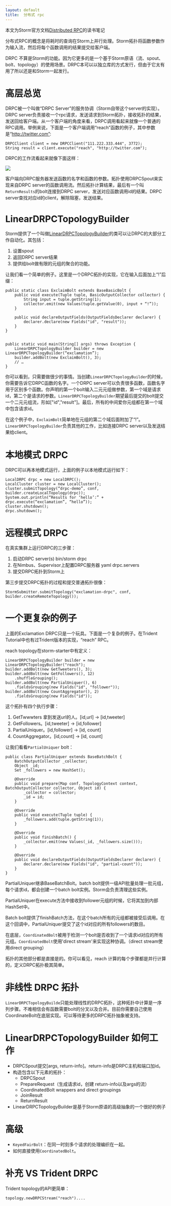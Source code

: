 ```yaml
---
layout: default
title:  分布式 rpc
---
```


本文为Storm官方文档[Distributed RPC](http://storm.incubator.apache.org/documentation/Distributed-RPC.html)的读书笔记

分布式RPC的概念是将耗时的查询在Storm上并行处理。Storm拓扑将函数参数作为输入流，然后将每个函数调用的结果提交给客户端。

DRPC 不算是Storm的功能。因为它更多的是一个基于Storm原语（流、spout、bolt、topology）的使用场景。DRPC本可以以独立库的方式发行，但由于它太有用了所以还是和Storm一起发行。

# 高层总览

DRPC被一个叫做“DRPC Server”的服务协调（Storm自带这个server的实现）。DRPC server负责接收一个rpc请求，发送请求到Storm拓扑，接收拓扑的结果，发送回给客户端。从一个客户端的角度来看，DRPC调用看起来就像一个普通的RPC调用。举例来说，下面是一个客户端调用“reach”函数的例子，其中参数是“http://twitter.com”:

    DRPCClient client = new DRPCClient("111.222.333.444", 3772); 
    String result = client.execute("reach", "http://twitter.com");

DRPC的工作流看起来就像下面这样：

![](http://storm.incubator.apache.org/documentation/images/drpc-workflow.png)

客户端向DRPC服务器发送函数的名字和函数的参数。拓扑使用DRPCSpout来实现来自DRPC server的函数调用流。然后拓扑计算结果，最后有一个叫`ReturnResults`的bolt连接到DRPC server，发送对应函数调用id的结果。DRPC server查找对应id的client，解除阻塞，发送结果。

# LinearDRPCTopologyBuilder

Storm提供了一个叫做[LinearDRPCTopologyBuilder](http://storm.incubator.apache.org/apidocs/backtype/storm/drpc/LinearDRPCTopologyBuilder.html)的类可以让DRPC的大部分工作自动化。其包括：

1. 设置spout
2. 返回DRPC server结果
3. 提供给bolt做有限的元组的聚合的功能。

让我们看一个简单的例子。这里是一个DRPC拓扑的实现，它在输入后面加上“!”后缀：

    public static class ExclaimBolt extends BaseBasicBolt { 
        public void execute(Tuple tuple, BasicOutputCollector collector) { 
            String input = tuple.getString(1); 
            collector.emit(new Values(tuple.getValue(0), input + “!”)); 
        }

        public void declareOutputFields(OutputFieldsDeclarer declarer) {
            declarer.declare(new Fields("id", "result"));
        }   
    }


    public static void main(String[] args) throws Exception { 
        LinearDRPCTopologyBuilder builder = new LinearDRPCTopologyBuilder(“exclamation”); 
        builder.addBolt(new ExclaimBolt(), 3); 
        // … 
    }

你可以看到，只需要做很少的事情。当创建`LinearDRPCTopologyBuilder`的时候，你需要告诉它DRPC函数的名字。一个DRPC server可以负责很多函数，函数名字用于区别多个函数。你声明的第一个bolt输入二元元组做参数，第一个域是请求id，第二个是请求的参数。`LinearDRPCTopologyBuilder`期望最后提交的bolt提交一个二元元组流，形如["id","result"]。最后，所有的中间爱你元组都在第一个域中包含请求id。

在这个例子中，`ExclaimBolt`简单地在元组的第二个域后面附加了“!”。`LinearDRPCTopologyBuilder`负责其他的工作，比如连接DRPC server以及发送结果给client。

# 本地模式 DRPC

DRPC可以再本地模式运行，上面的例子以本地模式运行如下：

    LocalDRPC drpc = new LocalDRPC(); 
    LocalCluster cluster = new LocalCluster();
    cluster.submitTopology(“drpc-demo”, conf, builder.createLocalTopology(drpc));
    System.out.println(“Results for ‘hello’:” + drpc.execute(“exclamation”, “hello”));
    cluster.shutdown(); 
    drpc.shutdown();

# 远程模式 DRPC

在真实集群上运行DRPC的三步骤：

1. 启动DRPC server(s)  bin/storm drpc
2. 在Nimbus、Supervisor上配置DRPC服务器 yaml drpc.servers
3. 提交DRPC拓扑到Storm上 

第三步提交DRPC拓扑的过程和提交普通拓扑很像：

    StormSubmitter.submitTopology("exclamation-drpc", conf, builder.createRemoteTopology());


# 一个更复杂的例子

上面的Exclamation DRPC只是一个玩具。下面是一个复杂的例子。在Trident Tutorial中也有过Trident版本的实现，“reach” RPC。

reach topology在storm-starter中有定义：

    LinearDRPCTopologyBuilder builder = new LinearDRPCTopologyBuilder("reach"); 
    builder.addBolt(new GetTweeters(), 3); 
    builder.addBolt(new GetFollowers(), 12) 
        .shuffleGrouping(); 
    builder.addBolt(new PartialUniquer(), 6) 
        .fieldsGrouping(new Fields("id", "follower")); 
    builder.addBolt(new CountAggregator(), 2) 
        .fieldsGrouping(new Fields("id"));

这个拓扑有四个执行步骤：

1. GetTwwwters 拿到发送url的人。[id,url] -> [id,tweeter]
2. GetFollowers。[id,tweeter] -> [id,follower]
3. PartialUniquer。[id,follower] -> [id, count]
4. CountAggregator。[id,count] -> [id, count]

让我们看看`PartialUniquer` bolt：

    public class PartialUniquer extends BaseBatchBolt { 
        BatchOutputCollector _collector; 
        Object _id; 
        Set _followers = new HashSet();

        @Override
        public void prepare(Map conf, TopologyContext context, BatchOutputCollector collector, Object id) {
            _collector = collector;
            _id = id;
        }       

        @Override
        public void execute(Tuple tuple) {
            _followers.add(tuple.getString(1));
        }       

        @Override
        public void finishBatch() {
            _collector.emit(new Values(_id, _followers.size()));
        }       

        @Override
        public void declareOutputFields(OutputFieldsDeclarer declarer) {
            declarer.declare(new Fields("id", "partial-count"));
        } 
    }    

PartialUniquer继承BaseBatchBolt。batch bolt提供一级API批量处理一批元组，每个请求id，都会创建一个batch bolt实例。Storm会负责清理这些实例。

PartialUniquer在execute方法中接收到follower元组的时候，它将其加到内部HashSet中。

Batch bolt提供了finishBatch方法，在这个batch所有的元组都被接受后调用。在这个回调中，PartialUniquer提交了这个id对应的所有followers的数目。

在底层，`CoordinatedBolt`被用于检测一个bolt是否收到了一个请求id对应的所有元组。`CoordinatedBolt`使用'direct stream'来实现这种协调。（direct stream使用direct grouping）

拓扑的其他部分都是直接是的。你可以看见，reach 计算的每个步骤都是并行计算的，定义DRPC拓扑极其简单。

# 非线性 DRPC 拓扑

`LinearDRPCTopologyBuilde`只能处理线性的DRPC拓扑，这种拓扑中计算是一序列步骤。不难相信会有函数需要bolt的分叉以及合并。目前你需要自己使用CoordinateBolt在底层实现。可以等待更多的DRPC拓扑抽象被支持。

# LinearDRPCTopologyBuilder 如何工作

+ DRPCSpout提交[args, return-info]。return-info是DRPC主机和端口加id。
+ 构造包含以下元素的拓扑：
    + DRPCSpout
    + PrepareRequest（生成请求id，创建 return-info以及args的流）
    + CoordinatedBolt wrappers and direct groupings
    + JoinResult
    + ReturnResult
+ LinearDRPCTopologyBuilder是基于Storm原语的高级抽象的一个很好的例子


# 高级

+ `KeyedFairBolt`：在同一时刻多个请求的处理编织在一起。
+ 如何直接使用`CoordinatedBolt`。

# 补充 VS Trident DRPC

Trident topology的API更简单：

    topology.newDRPCStream("reach")....